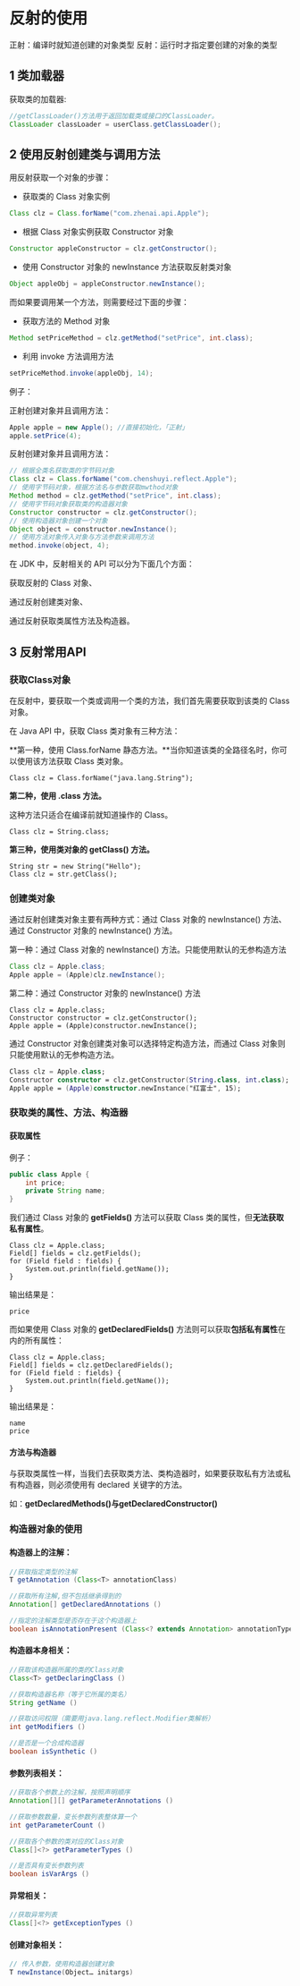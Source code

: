 # 反射的使用

正射：编译时就知道创建的对象类型 反射：运行时才指定要创建的对象的类型

## 1 类加载器	


获取类的加载器:

~~~java
//getClassLoader()方法用于返回加载类或接口的ClassLoader。
ClassLoader classLoader = userClass.getClassLoader();
~~~

## 2 使用反射创建类与调用方法

用反射获取一个对象的步骤：

- 获取类的 Class 对象实例

```java
Class clz = Class.forName("com.zhenai.api.Apple");
```

- 根据 Class 对象实例获取 Constructor 对象

```java
Constructor appleConstructor = clz.getConstructor();
```

- 使用 Constructor 对象的 newInstance 方法获取反射类对象

```java
Object appleObj = appleConstructor.newInstance();
```

而如果要调用某一个方法，则需要经过下面的步骤：

- 获取方法的 Method 对象

```java
Method setPriceMethod = clz.getMethod("setPrice", int.class);
```

- 利用 invoke 方法调用方法

```java
setPriceMethod.invoke(appleObj, 14);
```



例子：

正射创建对象并且调用方法：

~~~java
Apple apple = new Apple(); //直接初始化，「正射」
apple.setPrice(4);
~~~

反射创建对象并且调用方法：

~~~java
// 根据全类名获取类的字节码对象
Class clz = Class.forName("com.chenshuyi.reflect.Apple");
// 使用字节码对象，根据方法名与参数获取mwthod对象
Method method = clz.getMethod("setPrice", int.class);
// 使用字节码对象获取类的构造器对象
Constructor constructor = clz.getConstructor();
// 使用构造器对象创建一个对象
Object object = constructor.newInstance();
// 使用方法对象传入对象与方法参数来调用方法
method.invoke(object, 4);

~~~





在 JDK 中，反射相关的 API 可以分为下面几个方面：

获取反射的 Class 对象、

通过反射创建类对象、

通过反射获取类属性方法及构造器。

## 3 反射常用API



###  获取Class对象

在反射中，要获取一个类或调用一个类的方法，我们首先需要获取到该类的 Class 对象。

在 Java API 中，获取 Class 类对象有三种方法：

**第一种，使用 Class.forName 静态方法。**当你知道该类的全路径名时，你可以使用该方法获取 Class 类对象。

```vbnet
Class clz = Class.forName("java.lang.String");
```

**第二种，使用 .class 方法。**

这种方法只适合在编译前就知道操作的 Class。

```vbnet
Class clz = String.class;
```

**第三种，使用类对象的 getClass() 方法。**

```vbnet
String str = new String("Hello");
Class clz = str.getClass();
```

### 创建类对象

通过反射创建类对象主要有两种方式：通过 Class 对象的 newInstance() 方法、通过 Constructor 对象的 newInstance() 方法。

第一种：通过 Class 对象的 newInstance() 方法。只能使用默认的无参构造方法

```java
Class clz = Apple.class;
Apple apple = (Apple)clz.newInstance();
```

第二种：通过 Constructor 对象的 newInstance() 方法

```delphi
Class clz = Apple.class;
Constructor constructor = clz.getConstructor();
Apple apple = (Apple)constructor.newInstance();
```

通过 Constructor 对象创建类对象可以选择特定构造方法，而通过 Class 对象则只能使用默认的无参构造方法。

```kotlin
Class clz = Apple.class;
Constructor constructor = clz.getConstructor(String.class, int.class);
Apple apple = (Apple)constructor.newInstance("红富士", 15);
```

### 获取类的属性、方法、构造器

#### 获取属性

例子：

~~~java
public class Apple {
    int price;
    private String name;
}
~~~



我们通过 Class 对象的 **getFields()** 方法可以获取 Class 类的属性，但**无法获取私有属性**。

```armasm
Class clz = Apple.class;
Field[] fields = clz.getFields();
for (Field field : fields) {
    System.out.println(field.getName());
}
```

输出结果是：

```undefined
price
```

而如果使用 Class 对象的 **getDeclaredFields()** 方法则可以获取**包括私有属性**在内的所有属性：

```armasm
Class clz = Apple.class;
Field[] fields = clz.getDeclaredFields();
for (Field field : fields) {
    System.out.println(field.getName());
}
```

输出结果是：

```delphi
name
price
```

#### 方法与构造器

与获取类属性一样，当我们去获取类方法、类构造器时，如果要获取私有方法或私有构造器，则必须使用有 declared 关键字的方法。

如：**getDeclaredMethods()与getDeclaredConstructor()**

### 构造器对象的使用

#### 构造器上的注解：

```java
//获取指定类型的注解
T getAnnotation (Class<T> annotationClass)

//获取所有注解,但不包括继承得到的
Annotation[] getDeclaredAnnotations ()

//指定的注解类型是否存在于这个构造器上
boolean isAnnotationPresent (Class<? extends Annotation> annotationType)
```

#### 构造器本身相关：

```java
//获取该构造器所属的类的Class对象
Class<T> getDeclaringClass ()

//获取构造器名称（等于它所属的类名）
String getName ()

//获取访问权限（需要用java.lang.reflect.Modifier类解析）
int getModifiers ()

//是否是一个合成构造器
boolean isSynthetic ()
```


#### 参数列表相关：

```java
//获取各个参数上的注解，按照声明顺序
Annotation[][] getParameterAnnotations ()

//获取参数数量，变长参数列表整体算一个
int getParameterCount ()

//获取各个参数的类对应的Class对象
Class[]<?> getParameterTypes ()

//是否具有变长参数列表
boolean isVarArgs ()
```

#### 异常相关：

```java
//获取异常列表
Class[]<?> getExceptionTypes ()
```

#### 创建对象相关：

~~~java
// 传入参数，使用构造器创建对象
T newInstance(Object… initargs)
~~~

